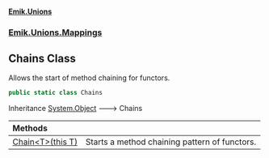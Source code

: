 #### [Emik.Unions](index.md 'index')
### [Emik.Unions.Mappings](Emik.Unions.Mappings.md 'Emik.Unions.Mappings')

## Chains Class

Allows the start of method chaining for functors.

```csharp
public static class Chains
```

Inheritance [System.Object](https://docs.microsoft.com/en-us/dotnet/api/System.Object 'System.Object') &#129106; Chains

| Methods | |
| :--- | :--- |
| [Chain&lt;T&gt;(this T)](Chains.Chain(T).md 'Emik.Unions.Mappings.Chains.Chain<T>(this T)') | Starts a method chaining pattern of functors. |
